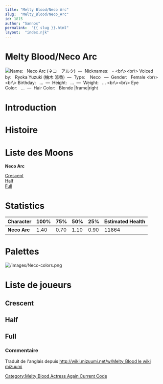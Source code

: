 ```yaml
---
title: "Melty Blood/Neco Arc"
slug:  "Melty_Blood/Neco_Arc"
id: 1815
author: "Sannos"
permalink:  "{{ slug }}.html"
layout:  "index.njk"
---
```


# Melty Blood/Neco Arc

![ **Name:**   Neco Arc (ネコ　アルク)  —  **Nicknames:**   -
\<br\\\>\<br\\\> **Voiced by:**   Ryoka Yuzuki (柚木
涼香)  —  **Type:**    Neco   —  **Gender:**   Female \<br\\\>\<br\\\>
**Birthday:**   ...  —  **Height:**   ...  —  **Weight:**   ...
\<br\\\>\<br\\\> **Eye Color:**   ...  —  **Hair Color:**   Blonde
\|frame\|right](/images/Neco0.png " Name:   Neco Arc (ネコ　アルク)  —  Nicknames:   - <br\><br\> Voiced by:   Ryoka Yuzuki (柚木 涼香)  —  Type:    Neco   —  Gender:   Female <br\><br\> Birthday:   ...  —  Height:   ...  —  Weight:   ... <br\><br\> Eye Color:   ...  —  Hair Color:   Blonde |frame|right")

# Introduction

# Histoire

# Liste des Moons

**Neco Arc**

[Crescent](Melty_Blood/Neco_Arc/Crescent_Moon "wikilink")  
[Half](Melty_Blood/Neco_Arc/Half_Moon "wikilink")  
[Full](Melty_Blood/Neco_Arc/Full_Moon "wikilink")  

# Statistics

| Character    | 100% | 75%  | 50%  | 25%  | Estimated Health |
|--------------|------|------|------|------|------------------|
| **Neco Arc** | 1.40 | 0.70 | 1.10 | 0.90 | 11864            |

# Palettes

![](/images/Neco-colors.png "/images/Neco-colors.png")

# Liste de joueurs

## Crescent

## Half

## Full

### Commentaire

Traduit de l'anglais depuis [http://wiki.mizuumi.net/w/Melty_Blood le
wiki
mizuumi](http://wiki.mizuumi.net/w/Melty_Blood_le_wiki_mizuumi "wikilink")

[Category:Melty Blood Actress Again Current
Code](Category:Melty_Blood_Actress_Again_Current_Code "wikilink")
